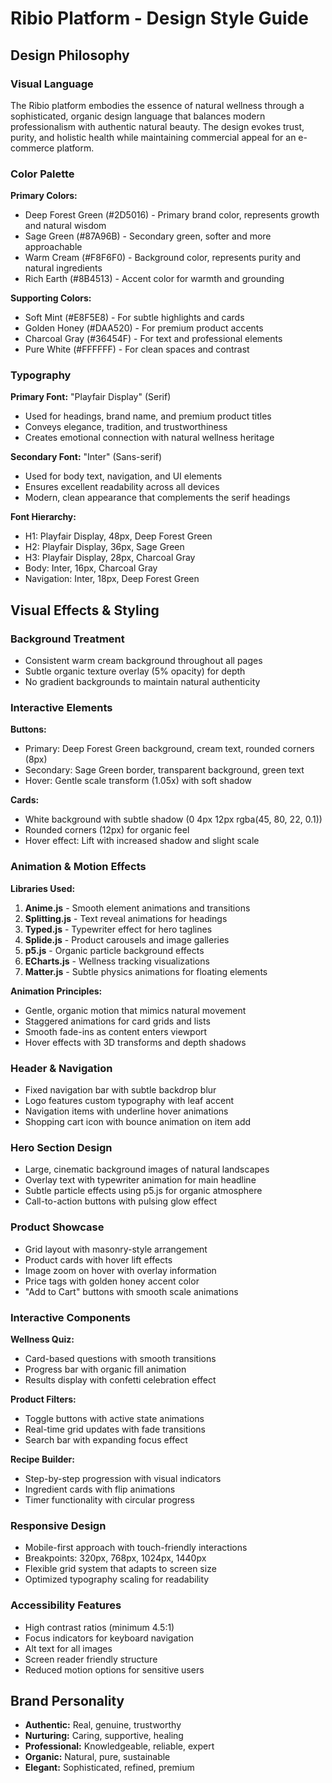 # Ribio Platform - Design Style Guide

## Design Philosophy

### Visual Language
The Ribio platform embodies the essence of natural wellness through a sophisticated, organic design language that balances modern professionalism with authentic natural beauty. The design evokes trust, purity, and holistic health while maintaining commercial appeal for an e-commerce platform.

### Color Palette
**Primary Colors:**
- Deep Forest Green (#2D5016) - Primary brand color, represents growth and natural wisdom
- Sage Green (#87A96B) - Secondary green, softer and more approachable
- Warm Cream (#F8F6F0) - Background color, represents purity and natural ingredients
- Rich Earth (#8B4513) - Accent color for warmth and grounding

**Supporting Colors:**
- Soft Mint (#E8F5E8) - For subtle highlights and cards
- Golden Honey (#DAA520) - For premium product accents
- Charcoal Gray (#36454F) - For text and professional elements
- Pure White (#FFFFFF) - For clean spaces and contrast

### Typography
**Primary Font:** "Playfair Display" (Serif)
- Used for headings, brand name, and premium product titles
- Conveys elegance, tradition, and trustworthiness
- Creates emotional connection with natural wellness heritage

**Secondary Font:** "Inter" (Sans-serif)
- Used for body text, navigation, and UI elements
- Ensures excellent readability across all devices
- Modern, clean appearance that complements the serif headings

**Font Hierarchy:**
- H1: Playfair Display, 48px, Deep Forest Green
- H2: Playfair Display, 36px, Sage Green
- H3: Playfair Display, 28px, Charcoal Gray
- Body: Inter, 16px, Charcoal Gray
- Navigation: Inter, 18px, Deep Forest Green

## Visual Effects & Styling

### Background Treatment
- Consistent warm cream background throughout all pages
- Subtle organic texture overlay (5% opacity) for depth
- No gradient backgrounds to maintain natural authenticity

### Interactive Elements
**Buttons:**
- Primary: Deep Forest Green background, cream text, rounded corners (8px)
- Secondary: Sage Green border, transparent background, green text
- Hover: Gentle scale transform (1.05x) with soft shadow

**Cards:**
- White background with subtle shadow (0 4px 12px rgba(45, 80, 22, 0.1))
- Rounded corners (12px) for organic feel
- Hover effect: Lift with increased shadow and slight scale

### Animation & Motion Effects
**Libraries Used:**
1. **Anime.js** - Smooth element animations and transitions
2. **Splitting.js** - Text reveal animations for headings
3. **Typed.js** - Typewriter effect for hero taglines
4. **Splide.js** - Product carousels and image galleries
5. **p5.js** - Organic particle background effects
6. **ECharts.js** - Wellness tracking visualizations
7. **Matter.js** - Subtle physics animations for floating elements

**Animation Principles:**
- Gentle, organic motion that mimics natural movement
- Staggered animations for card grids and lists
- Smooth fade-ins as content enters viewport
- Hover effects with 3D transforms and depth shadows

### Header & Navigation
- Fixed navigation bar with subtle backdrop blur
- Logo features custom typography with leaf accent
- Navigation items with underline hover animations
- Shopping cart icon with bounce animation on item add

### Hero Section Design
- Large, cinematic background images of natural landscapes
- Overlay text with typewriter animation for main headline
- Subtle particle effects using p5.js for organic atmosphere
- Call-to-action buttons with pulsing glow effect

### Product Showcase
- Grid layout with masonry-style arrangement
- Product cards with hover lift effects
- Image zoom on hover with overlay information
- Price tags with golden honey accent color
- "Add to Cart" buttons with smooth scale animations

### Interactive Components
**Wellness Quiz:**
- Card-based questions with smooth transitions
- Progress bar with organic fill animation
- Results display with confetti celebration effect

**Product Filters:**
- Toggle buttons with active state animations
- Real-time grid updates with fade transitions
- Search bar with expanding focus effect

**Recipe Builder:**
- Step-by-step progression with visual indicators
- Ingredient cards with flip animations
- Timer functionality with circular progress

### Responsive Design
- Mobile-first approach with touch-friendly interactions
- Breakpoints: 320px, 768px, 1024px, 1440px
- Flexible grid system that adapts to screen size
- Optimized typography scaling for readability

### Accessibility Features
- High contrast ratios (minimum 4.5:1)
- Focus indicators for keyboard navigation
- Alt text for all images
- Screen reader friendly structure
- Reduced motion options for sensitive users

## Brand Personality
- **Authentic:** Real, genuine, trustworthy
- **Nurturing:** Caring, supportive, healing
- **Professional:** Knowledgeable, reliable, expert
- **Organic:** Natural, pure, sustainable
- **Elegant:** Sophisticated, refined, premium